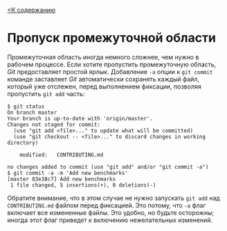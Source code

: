 [<К содержанию](./%D0%9F%D1%80%D0%BE%D1%87%D1%82%D0%B8.md)

# Пропуск промежуточной области

Промежуточная область иногда немного сложнее, чем нужно в рабочем процессе. Если хотите пропустить промежуточную область, *Git* предоставляет простой ярлык. Добавление `-a` опции к `git commit` команде заставляет *Git* автоматически сохранять каждый файл, который уже отслежен, перед выполнением фиксации, позволяя пропустить `git add` часть:

```bush=
$ git status
On branch master
Your branch is up-to-date with 'origin/master'.
Changes not staged for commit:
  (use "git add <file>..." to update what will be committed)
  (use "git checkout -- <file>..." to discard changes in working directory)

    modified:   CONTRIBUTING.md

no changes added to commit (use "git add" and/or "git commit -a")
$ git commit -a -m 'Add new benchmarks'
[master 83e38c7] Add new benchmarks
 1 file changed, 5 insertions(+), 0 deletions(-)
```

Обратите внимание, что в этом случае не нужно запускать `git add` над `CONTRIBUTING.md` файлом перед фиксацией. Это потому, что `-a` флаг включает все измененные файлы. Это удобно, но будьте осторожны; иногда этот флаг приведет к включению нежелательных изменений.